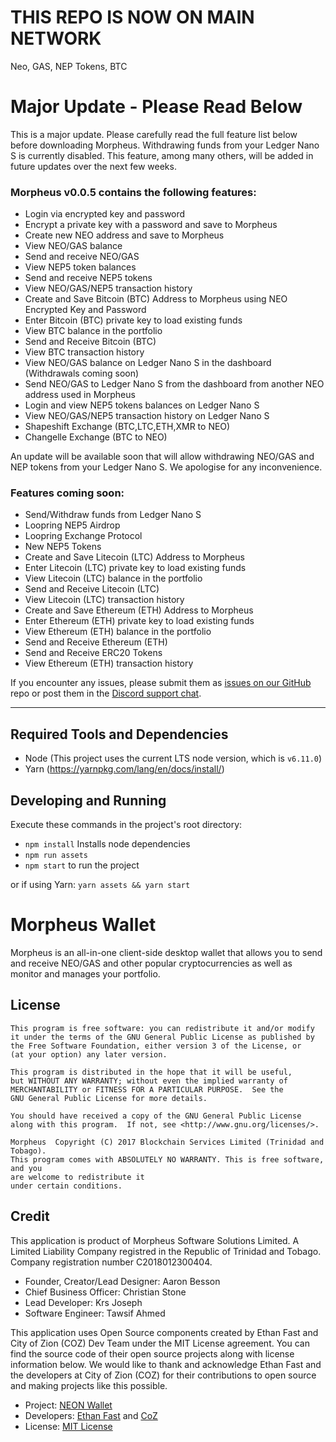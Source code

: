 # THIS REPO IS NOW ON MAIN NETWORK

Neo, GAS, NEP Tokens, BTC

# Major Update - Please Read Below

This is a major update. Please carefully read the full feature list below before downloading Morpheus. Withdrawing funds from your Ledger Nano S is currently disabled. This feature, among many others, will be added in future updates over the next few weeks.

### Morpheus v0.0.5 contains the following features:

* Login via encrypted key and password
* Encrypt a private key with a password and save to Morpheus
* Create new NEO address and save to Morpheus
* View NEO/GAS balance
* Send and receive NEO/GAS
* View NEP5 token balances
* Send and receive NEP5 tokens
* View NEO/GAS/NEP5 transaction history
* Create and Save Bitcoin (BTC) Address to Morpheus using NEO Encrypted Key and Password
* Enter Bitcoin (BTC) private key to load existing funds
* View BTC balance in the portfolio
* Send and Receive Bitcoin (BTC)
* View BTC transaction history
* View NEO/GAS balance on Ledger Nano S in the dashboard (Withdrawals coming soon)
* Send NEO/GAS to Ledger Nano S from the dashboard from another NEO address used in Morpheus
* Login and view NEP5 tokens balances on Ledger Nano S
* View NEO/GAS/NEP5 transaction history on Ledger Nano S
* Shapeshift Exchange (BTC,LTC,ETH,XMR to NEO)
* Changelle Exchange (BTC to NEO)

An update will be available soon that will allow withdrawing NEO/GAS and NEP tokens from your Ledger Nano S. We apologise for any inconvenience.

### Features coming soon:

* Send/Withdraw funds from Ledger Nano S
* Loopring NEP5 Airdrop
* Loopring Exchange Protocol
* New NEP5 Tokens
* Create and Save Litecoin (LTC) Address to Morpheus
* Enter Litecoin (LTC)  private key to load existing funds
* View Litecoin (LTC)  balance in the portfolio
* Send and Receive Litecoin (LTC) 
* View Litecoin (LTC) transaction history
* Create and Save Ethereum (ETH) Address to Morpheus
* Enter Ethereum (ETH) private key to load existing funds
* View Ethereum (ETH) balance in the portfolio
* Send and Receive Ethereum (ETH)
* Send and Receive ERC20 Tokens
* View Ethereum (ETH) transaction history

If you encounter any issues, please submit them as [issues on our GitHub](https://github.com/MorpheusWallet/beta/issues) repo or post them in the [Discord support chat](https://discord.gg/aaCEA8V).

_____

## Required Tools and Dependencies

  - Node (This project uses the current LTS node version, which is `v6.11.0`)
  - Yarn (https://yarnpkg.com/lang/en/docs/install/)

## Developing and Running

Execute these commands in the project's root directory:

  - `npm install` Installs node dependencies
  - `npm run assets`
  - `npm start` to run the project
  
  or if using Yarn: `yarn assets && yarn start`
  


# Morpheus Wallet

Morpheus is an all-in-one client-side desktop wallet that allows you to send and receive NEO/GAS and other popular cryptocurrencies as well as monitor and manages your portfolio.

## License

    This program is free software: you can redistribute it and/or modify
    it under the terms of the GNU General Public License as published by
    the Free Software Foundation, either version 3 of the License, or
    (at your option) any later version.

    This program is distributed in the hope that it will be useful,
    but WITHOUT ANY WARRANTY; without even the implied warranty of
    MERCHANTABILITY or FITNESS FOR A PARTICULAR PURPOSE.  See the
    GNU General Public License for more details.

    You should have received a copy of the GNU General Public License
    along with this program.  If not, see <http://www.gnu.org/licenses/>.

    Morpheus  Copyright (C) 2017 Blockchain Services Limited (Trinidad and Tobago).
    This program comes with ABSOLUTELY NO WARRANTY. This is free software, and you
    are welcome to redistribute it
    under certain conditions.



## Credit

This application is product of Morpheus Software Solutions Limited. A Limited Liability Company registred in the Republic of Trinidad and Tobago. Company registration number C2018012300404.

- Founder, Creator/Lead Designer: Aaron Besson
- Chief Business Officer: Christian Stone
- Lead Developer: Krs Joseph
- Software Engineer: Tawsif Ahmed

This application uses Open Source components created by Ethan Fast and City of Zion (COZ) Dev Team under the MIT License agreement. You can find the source code of their open source projects along with license information below. We would like to thank and acknowledge Ethan Fast and the developers at City of Zion (COZ) for their contributions to open source and making projects like this possible.

 - Project: [NEON Wallet](https://github.com/CityOfZion/neon-wallet)
 - Developers: [Ethan Fast](https://github.com/Ejhfast) and [CoZ](https://github.com/CityOfZion)
 - License: [MIT License](https://github.com/CityOfZion/neon-wallet/blob/dev/LICENSE.md)
 



